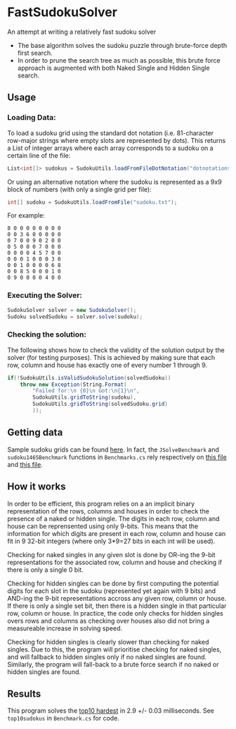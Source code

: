 # FastSudokuSolver
An attempt at writing a relatively fast sudoku solver

- The base algorithm solves the sudoku puzzle through brute-force depth first search.
- In order to prune the search tree as much as possible, this brute force approach is augmented with both Naked Single and Hidden Single search.


## Usage

### Loading Data:

To load a sudoku grid using the standard dot notation (i.e. 81-character row-major strings where empty slots are represented by dots). This returns a List of integer arrays where each array corresponds to a sudoku on a certain line of the file:
```csharp
List<int[]> sudokus = SudokuUtils.loadFromFileDotNotation("dotnotationsudokus.txt");
```

Or using an alternative notation where the sudoku is represented as a 9x9 block of numbers (with only a single grid per file):
```csharp
int[] sudoku = SudokuUtils.loadFromFile("sudoku.txt");
```

For example:

```
8 0 0 0 0 0 0 0 0
0 0 3 6 0 0 0 0 0
0 7 0 0 9 0 2 0 0
0 5 0 0 0 7 0 0 0
0 0 0 0 4 5 7 0 0
0 0 0 1 0 0 0 3 0
0 0 1 0 0 0 0 6 8
0 0 8 5 0 0 0 1 0
0 9 0 0 0 0 4 0 0
```

### Executing the Solver:

```cs
SudokuSolver solver = new SudokuSolver();
Sudoku solvedSudoku = solver.solve(sudoku);
```

### Checking the solution:

The following shows how to check the validity of the solution output by the solver (for testing purposes). This is achieved by making sure that each row, column and house has exactly one of every number 1 through 9.

```cs
if(!SudokuUtils.isValidSudokuSolution(solvedSudoku))
    throw new Exception(String.Format(
        "Failed for:\n {0}\n Got:\n{1}\n", 
        SudokuUtils.gridToString(sudoku),
        SudokuUtils.gridToString(solvedSudoku.grid)
        ));
```


## Getting data

Sample sudoku grids can be found [here](http://magictour.free.fr/sudoku.htm). In fact, the `JSolveBenchmark` and `sudoku1465Benchmark` functions in `Benchmarks.cs` rely respectively on [this file](https://github.com/attractivechaos/plb/blob/master/sudoku/sudoku.txt) and [this file](http://magictour.free.fr/top1465). 


## How it works

In order to be efficient, this program relies on a an implicit binary representation of the rows, columns and houses in order to check the presence of a naked or hidden single. The digits in each row, column and house can be reprensented using only 9-bits. This means that the information for which digits are present in each row, column and house can fit in 9 32-bit integers (where only 3*9=27 bits in each int will be used). 

Checking for naked singles in any given slot is done by OR-ing the 9-bit representations for the associated row, column and house and checking if there is only a single 0 bit.

Checking for hidden singles can be done by first computing the potential digits for each slot in the sudoku (represented yet again with 9 bits) and AND-ing the 9-bit representations accross any given row, column or house. If there is only a single set bit, then there is a hidden single in that particular row, column or house. In practice, the code only checks for hidden singles overs rows and columns as checking over houses also did not bring a measureable increase in solving speed.

Checking for hidden singles is clearly slower than checking for naked singles. Due to this, the program will prioritise checking for naked singles, and will fallback to hidden singles only if no naked singles are found. Similarly, the program will fall-back to a brute force search if no naked or hidden singles are found. 

## Results

This program solves the [top10 hardest](http://www.aisudoku.com/en/AIwME.html) in 2.9 +/- 0.03 milliseconds. See `top10sudokus` in `Benchmark.cs` for code.
